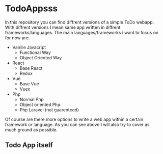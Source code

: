 # TodoAppsss
In this repository you can find diffrent versions of a simple ToDo webapp. With diffrent versions I mean same app written in diffrent frameworks/languages. The main languages/frameworks i want to focus on for now are:

*   Vanille Javacript
    * Functional Way
    * Object Oriented Way
*   React
    * Base React
    * Redux
*   Vue
    * Base Vue
    * Vuex
*   Php
    * Normal Php
    * Object oriented Php
    * Php Laravel (not guarenteed)

Of course are there more options to write a web app within a certain framework or language. As you can see above I will also try to cover as much ground as possible.

## Todo App itself
